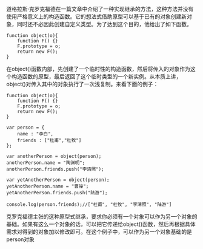 道格拉斯·克罗克福德在一篇文章中介绍了一种实现继承的方法，这种方法并没有使用严格意义上的构造函数。它的想法式借助原型可以基于已有的对象创建新对象，同时还不必因此创建自定义类型。为了达到这个目的，他给出了如下函数。

    function object(o){
        function F() {}
        F.prototype = o;
        return new F();
    }

在object()函数内部，先创建了一个临时性的构造函数，然后将传入的对象作为这个构造函数的原型，最后返回了这个临时类型的一个新实例。从本质上讲，object()对传入其中的对象执行了一次浅复制。来看下面的例子：

    function object(o){
        function F() {}
        F.prototype = o;
        return new F();
    }
    
    var person = {
        name : "李白",
        friends : ["杜甫","杜牧"]
    };
    
    var anotherPerson = object(person);
    anotherPerson.name = "陶渊明";
    anotherPerson.friends.push("李清照");
    
    var yetAnotherPerson = object(person);
    yetAnotherPerson.name = "曹操";
    yetAnotherPerson.friends.push("陆游");
    
    console.log(person.friends);//["杜甫", "杜牧", "李清照", "陆游"]

克罗克福德主张的这种原型式继承，要求你必须有一个对象可以作为另一个对象的基础。如果有这么一个对象的话，可以把它传递给object()函数，然后再根据具体需求对得到的对象加以修改即可。在这个例子中，可以作为另一个对象基础的是person对象
